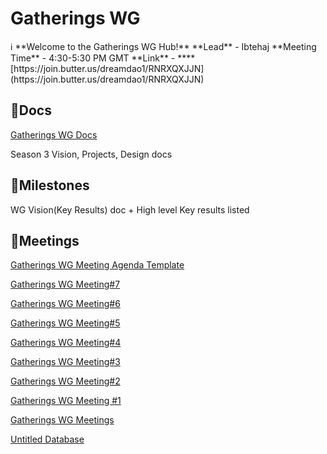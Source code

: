 # Gatherings WG

<aside>
ℹ️ **Welcome to the Gatherings WG Hub!** 
**Lead** - Ibtehaj
**Meeting Time** - 4:30-5:30 PM GMT
**Link** - ****[https://join.butter.us/dreamdao1/RNRXQXJJN](https://join.butter.us/dreamdao1/RNRXQXJJN)

</aside>

## 📄Docs

[Gatherings WG Docs](Gatherings%20WG%207aa0d751343046fd8506d00704f4b77b/Gatherings%20WG%20Docs%20c575f4c7c1ee4170b70736f67a7d6f52.csv)

Season 3 Vision, 
Projects, Design docs

## 🚩Milestones

WG Vision(Key Results) doc + High level Key results listed

## 💼Meetings

[Gatherings WG Meeting Agenda Template ](Gatherings%20WG%207aa0d751343046fd8506d00704f4b77b/Gatherings%20WG%20Meeting%20Agenda%20Template%207be35fbd65784d23a5daa98f60f999cb.md)

[Gatherings WG Meeting#7](Gatherings%20WG%207aa0d751343046fd8506d00704f4b77b/Gatherings%20WG%20Meeting#7%20ab9ba00570a84fac8da383fdcce9a7f2.md)

[Gatherings WG Meeting#6](Gatherings%20WG%207aa0d751343046fd8506d00704f4b77b/Gatherings%20WG%20Meeting#6%20b0f3187e4c7c4f02b052855aa6b0bf4d.md)

[Gatherings WG Meeting#5](Gatherings%20WG%207aa0d751343046fd8506d00704f4b77b/Gatherings%20WG%20Meeting#5%20c3198c74d07b4773875299c3ecc4b2fb.md)

[Gatherings WG Meeting#4](Gatherings%20WG%207aa0d751343046fd8506d00704f4b77b/Gatherings%20WG%20Meeting#4%2058d4906344cf41608d987d248ad91703.md)

[Gatherings WG Meeting#3](Gatherings%20WG%207aa0d751343046fd8506d00704f4b77b/Gatherings%20WG%20Meeting#3%209eedb0d0c7d74527ad2dbf028b3cb845.md)

[Gatherings WG Meeting#2](Gatherings%20WG%207aa0d751343046fd8506d00704f4b77b/Gatherings%20WG%20Meeting#2%205d06e046dd4a488c85430aee5fcf34d9.md)

[Gatherings WG Meeting #1](Gatherings%20WG%207aa0d751343046fd8506d00704f4b77b/Gatherings%20WG%20Meeting%20#1%20484ec27d32f041f1bf9a6b3622850848.md)

[Gatherings WG Meetings](Gatherings%20WG%207aa0d751343046fd8506d00704f4b77b/Gatherings%20WG%20Meetings%2042696d243b9447739518cedc9da62c84.csv)

[Untitled Database](Gatherings%20WG%207aa0d751343046fd8506d00704f4b77b/Untitled%20Database%20ff4089349fcb4698b4f75e22b748333a.csv)